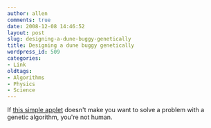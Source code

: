 ```yaml
---
author: allen
comments: true
date: 2008-12-08 14:46:52
layout: post
slug: designing-a-dune-buggy-genetically
title: Designing a dune buggy genetically
wordpress_id: 509
categories:
- Link
oldtags:
- Algorithms
- Physics
- Science
---
```


If [this simple applet](http://www.wreck.devisland.net/ga/) doesn't make you want to solve a problem with a genetic algorithm, you're not human.

